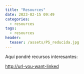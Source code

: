 ```yaml
---
title: "Resources"
date: 2023-02-15 09:49
categories:
  - resources
tags:
  - resources
header:
  teaser: /assets/PS_reducida.jpg
---
```


Aquí pondré recursos interesantes:

[http://url-you-want-linked](Ejemplo)